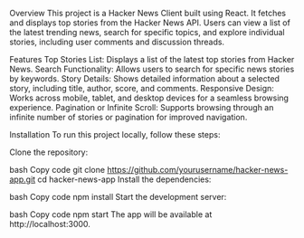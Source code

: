 Overview
This project is a Hacker News Client built using React. It fetches and displays top stories from the Hacker News API. Users can view a list of the latest trending news, search for specific topics, and explore individual stories, including user comments and discussion threads.

Features
Top Stories List: Displays a list of the latest top stories from Hacker News.
Search Functionality: Allows users to search for specific news stories by keywords.
Story Details: Shows detailed information about a selected story, including title, author, score, and comments.
Responsive Design: Works across mobile, tablet, and desktop devices for a seamless browsing experience.
Pagination or Infinite Scroll: Supports browsing through an infinite number of stories or pagination for improved navigation.

Installation
To run this project locally, follow these steps:

Clone the repository:

bash
Copy code
git clone https://github.com/yourusername/hacker-news-app.git
cd hacker-news-app
Install the dependencies:

bash
Copy code
npm install
Start the development server:

bash
Copy code
npm start
The app will be available at http://localhost:3000.
